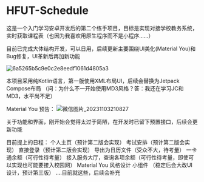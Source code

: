 # HFUT-Schedule
这是一个入门学习安卓开发后的第二个练手项目，目标是实现对接学校教务系统，实时获取课程表（也因为我喜欢用原生程序而不是小程序……）

目前已完成大体结构开发，可以日用，后续更新主要围绕UI美化(Material You)和Bug修复，UI革新后再加新功能


![6a5265b5c9e0c2e8eedf1061d4805a3](https://github.com/Chiu-xaH/HFUT-Schedule/assets/116127902/8f10be63-e1d0-4fed-a9f8-97e97d627ded)

本项目采用纯Kotlin语言，第一版使用XML布局UI，后续会替换为Jetpack Compose布局
（问：为什么不一开始使用MD3风格？答：我还在学习JC和MD3，水平尚不足）

Material You 预告：
![微信图片_20231103210827](https://github.com/Chiu-xaH/HFUT-Schedule/assets/116127902/628594f6-1544-4207-81d2-4ac41ee6ef94)

关于功能和界面，刚开始会觉得太过于简陋，在开发时已留下预置接口，后续会更新功能

目前提上的日程：
个人主页（预计第二版会实现）
考试安排（预计第二版会实现）
直接登录（预计第二版会实现）
导出为日历文件（受众不大，待考量）
一卡通余额（可行性待考量）
接入服务大厅，查询各项余额（可行性待考量，即使可以实现也可能要接入校园网）
Material You 风格设计
小组件
（稳定后会大改UI设计，预计第三版）
....目前就这些，后续会补充


